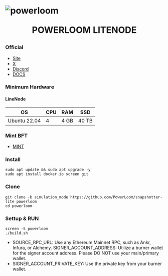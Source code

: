 <h1 align="centre"> 

<p align="center">  
    
![powerloom](https://github.com/catsmile100/Validor-Mainnet/assets/85368621/d7ef9a12-fdab-4da7-a7fc-b17a77bd4c9f)

</p>

<p align="center">  POWERLOOM LITENODE </p>

</h1>



### Official
- [Site](https://powerloom.io/)
- [X](https://twitter.com/PowerloomHQ)
- [Discord](https://discord.com/invite/powerloom)
- [DOCS](https://mint.powerloom.network/)

### Minimum Hardware 

#### LineNode
OS  | CPU     | RAM      | SSD     | 
| ------------- | ------------- | ------------- | -------- |
| Ubuntu 22.04 | 4         | 4 GB	         | 40 TB   | 


### Mint BFT
 - [MINT](https://mint.powerloom.network/)


### Install
~~~
sudo apt update && sudo apt upgrade -y
sudo apt install docker.io screen git
~~~

### Clone
~~~
git clone -b simulation_mode https://github.com/PowerLoom/snapshotter-lite powerloom
cd powerloom
~~~

### Settup & RUN

~~~
screen -S powerloom
./build.sh
~~~
- SOURCE_RPC_URL: Use any Ethereum Mainnet RPC, such as Ankr, Infura, or Alchemy.
  SIGNER_ACCOUNT_ADDRESS: Utilize a burner wallet for the signer account address. Please DO NOT use your main/primary wallet.
- SIGNER_ACCOUNT_PRIVATE_KEY: Use the private key from your burner wallet.
